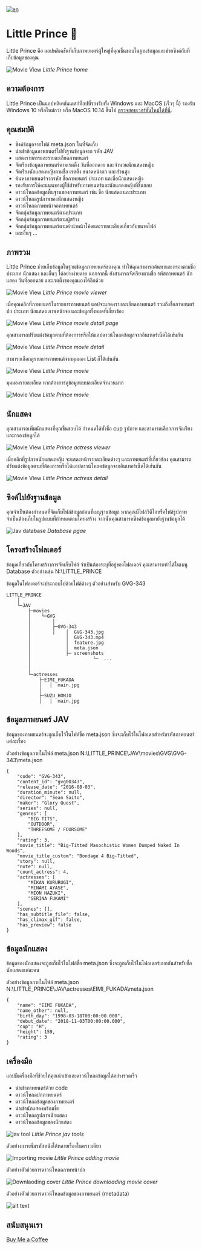 
[![en](https://img.shields.io/badge/lang-en-red.svg)](https://github.com/little-prince-app/little-prince-app/blob/main/README.md)

# Little Prince 👋
Little Prince คือ แอปพลิเคชันที่เก็บภาพยนตร์ผู้ใหญ่ที่คุณชื่นชอบในฐานข้อมูลและช่วยซิงค์กับที่เก็บข้อมูลของคุณ

![Movie View](files/image_jav_landing_page.png)
_Little Prince home_

## ความต้องการ
Little Prince เป็นแอปพลิเคชันเดสก์ท็อปที่รองรับทั้ง Windows และ MacOS (เร็วๆ นี้) รองรับ Windows 10 หรือใหม่กว่า หรือ MacOS 10.14 ขึ้นไป  [ตรวจสอบเวอร์ชันใหม่ได้ที่นี่](https://github.com/little-prince-app/little-prince-app/releases).

## คุณสมบัติ
* ซิงค์ข้อมูลจากไฟล์ meta.json ในที่จัดเก็บ
* นำเข้าข้อมูลภาพยนตร์ไปยังฐานข้อมูลจาก รหัส JAV
* แสดงรายการและรายละเอียดภาพยนตร์
* จัดเรียงข้อมูลภาพยนตร์ตามเรตติ้ง วันที่ออกฉาย และจำนวนนักแสดงหญิง
* จัดเรียงนักแสดงหญิงตามชื่อ เรตติ้ง ขนาดหน้าอก และส่วนสูง
* ค้นหาภาพยนตร์จากรหัส ชื่อภาพยนตร์ ประเภท และชื่อนักแสดงหญิง
* รองรับการให้คะแนนของผู้ใช้สำหรับภาพยนตร์และนักแสดงหญิงที่ชื่นชอบ
* ดาวน์โหลดข้อมูลพื้นฐานของภาพยนตร์ เช่น ชื่อ นักแสดง และประเภท
* ดาวน์โหลดรูปภาพของนักแสดงหญิง
* ดาวน์โหลดภาพหน้าจอภาพยนตร์
* จัดกลุ่มข้อมูลภาพยนตร์ตามประเภท
* จัดกลุ่มข้อมูลภาพยนตร์ตามผู้สร้าง
* จัดกลุ่มข้อมูลภาพยนตร์ตามคำนำหน้าโค้ดและรายละเอียดเกี่ยวกับขนาดไฟล์
* และอื่นๆ ...

## ภาพรวม

Little Prince ช่วยเก็บข้อมูลในฐานข้อมูลภาพยนตร์ของคุณ ทำให้คุณสามารถค้นหาและกรองตามชื่อ ประเภท นักแสดง และอื่นๆ ได้อย่างง่ายดาย นอกจากนี้ ยังสามารถจัดเรียงตามชื่อ รหัสภาพยนตร์ นักแสดง วันที่ออกฉาย และเรตติ้งของคุณเองได้อีกด้วย

![Movie View](files/image_jav_movie_gridview.png)
_Little Prince movie viewer_

เมื่อคุณคลิกที่ภาพยนตร์ในรายการภาพยนตร์ แอปจะแสดงรายละเอียดภาพยนตร์ รวมถึงชื่อภาพยนตร์ ปก ประเภท นักแสดง ภาพหน้าจอ และข้อมูลทั้งหมดที่เกี่ยวข้อง

![Movie View](files/image_jav_movie_detail_view.png)
_Little Prince movie detail page_

คุณสามารถปรับแต่งข้อมูลตามที่ต้องการหรือให้แอปดาวน์โหลดข้อมูลจากอินเทอร์เน็ตได้เช่นกัน

![Movie View](files/image_jav_movie_detail_view_form.png)
_Little Prince movie detail_

สามารถเลือกดูรายการภาพยนต์จากมุมมอง List ก็ได้เช่นกัน 

![Movie View](files/image_jav_movie_list_view.png)
_Little Prince movie_

มุมมองรายละเอียด หากต้องการดูข้อมูลแบบละเอียดจำนวนมาก

![Movie View](files/image_jav_actress_detail_view.png)
_Little Prince movie_

## นักแสดง

คุณสามารถเพิ่มนักแสดงที่คุณชื่นชอบได้ กำหนดได้ทั้งชื่อ cup รูปภาพ และสามารถเลือกการจัดเรียงและกรองข้อมูลได้

![Movie View](files/image_jav_actress_view.png)
_Little Prince actress viewer_

เมื่อคลิกที่รูปภาพนักแสดงหญิง จะแสดงหน้ารายละเอียดต่างๆ และภาพยนตร์ที่เกี่ยวข้อง คุณสามารถปรับแต่งข้อมูลตามที่ต้องการหรือให้แอปดาวน์โหลดข้อมูลจากอินเทอร์เน็ตได้เช่นกัน

![Movie View](files/image_jav_actress_detail_view.png)
_Little Prince actress detail_

## ซิงค์ไปยังฐานข้อมูล

คุณจำเป็นต้องกำหนดที่จัดเก็บไฟล์ข้อมูลก่อนที่เมนูฐานข้อมูล หากคุณมีไฟล์วิดีโอหรือไฟล์รูปภาพ จำเป็นต้องเก็บในรูปแบบที่กำหนดตามโครงสร้าง จากนั้นคุณสามารถซิงค์ข้อมูลมายังฐานข้อมูลได้

![Jav database](files/image_jav_database_page.png)
_Database pgae_


## โครงสร้างโฟลเดอร์

ข้อมูลเกี่ยวกับโครงสร้างการจัดเก็บไฟล์ จำเป้นต้องระบุที่อยู่ของโฟลเดอร์ คุณสามารถทำได้ในเมนู Database ตัวอย่างเช่น N:\LITTLE_PRINCE

ข้อมูลในโฟลเดอร์จะประกอบไปด้วยไฟล์ต่างๆ
ตัวอย่างสำหรับ GVG-343

```
LITTLE_PRINCE
    │
    └─JAV
        ├─movies
        │    └─GVG
        │        │  
        │        ├─GVG-343
        │        │    │  GVG-343.jpg
        │             │  GVG-343.mp4
        │             │  feature.jpg
        │             │  meta.json
        │             ├─ screenshots 
        │                       └─  ...
        │
        │
        └─actresses
            ├─EIMI_FUKADA
            │   │  main.jpg
            │   
            ├─SUZU_HONJO
            │   │  main.jpg
```

## ข้อมูลภาพยนตร์ JAV

ข้อมูลของภาพยนตร์จะถูกเก็บไว้ในไฟล์ชื่อ meta.json ซึ่งจะเก็บไว้ในโฟลเดอสำหรับรหัสภาพยนตร์แต่ละเรื่อง

ตัวอย่างข้อมูลภายในไฟล์ meta.json
N:\LITTLE_PRINCE\JAV\movies\GVG\GVG-343\meta.json

```
{
    "code": "GVG-343",
    "content_id": "gvg00343",
    "release_date": "2016-08-03",
    "duration_minute": null,
    "director": "Sean Saito",
    "maker": "Glory Quest",
    "series": null,
    "genres": [
        "BIG TITS",
        "OUTDOOR",
        "THREESOME / FOURSOME"
    ],
    "rating": 3,
    "movie_title": "Big-Titted Masochistic Women Dumped Naked In Woods",
    "movie_title_custom": "Bondage 4 Big-Titted",
    "story": null,
    "note": null,
    "count_actress": 4,
    "actresses": [
        "MIKAN KURURUGI",
        "MINAMI AYASE",
        "MION HAZUKI",
        "SERINA FUKAMI"
    ],
    "scenes": [],
    "has_subtitle_file": false,
    "has_climax_gif": false,
    "has_preview": false
}
```

## ข้อมูลนักแสดง

ข้อมูลของนักแสดงจะถูกเก็บไว้ในไฟล์ชื่อ meta.json ซึ่งจะถูกเก็บไว้ในโฟลเดอร์แยกกันสำหรับชื่อนักแสดงแต่ละคน

ตัวอย่างข้อมูลภายในไฟล์ meta.json
N:\LITTLE_PRINCE\JAV\actresses\EIMI_FUKADA\meta.json

```
{
    "name": "EIMI FUKADA",
    "name_other": null,
    "birth_day": "1998-03-18T00:00:00.000",
    "debut_date": "2018-11-03T00:00:00.000",
    "cup": "H",
    "height": 159,
    "rating": 3
}
```

## เครื่องมือ

แอปมีเครื่องมือที่ช่วยให้คุณนำเข้าและดาวน์โหลดข้อมูลได้อย่างรวดเร็ว
* นำเข้าภาพยนตร์ด้วย code
* ดาวน์โหลดปกภาพยนตร์
* ดาวน์โหลดข้อมูลของภาพยนตร์
* นำเข้านักแสดงพร้อมชื่อ
* ดาวน์โหลดรูปภาพนักแสดง
* ดาวน์โหลดข้อมูลของนักแสดง

![jav tool](files/image_jav_tool.png)
_Little Prince jav tools_


ตัวอย่างการเพิ่มรหัสหนังได้หลายเรื่องในคราวเดียว

![Importing movie](files/image_jav_importing_movie_page.png)
_Little Prince adding movie_

ตัวอย่างตัวช่วยการดาวน์โหลดภาพหน้าปก

![Downlaoding cover](files/image_jav_download_movie_cover_page.png)
_Little Prince downloading movie cover_


ตัวอย่างตัวช่วยการดาวน์โหลดข้อมูลของภาพยนตร์ (metadata)

![alt text](files/image_jav_download_movie_metadata_page.png)

## สนับสนุนเรา

[Buy Me a Coffee](https://buymeacoffee.com/little.prince)